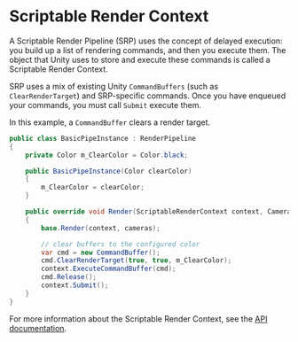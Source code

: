 # Scriptable Render Context
A Scriptable Render Pipeline (SRP) uses the concept of delayed execution: you build up a list of rendering commands, and then you execute them. The object that Unity uses to store and execute these commands is called a Scriptable Render Context.

SRP uses a mix of existing Unity `CommandBuffers` (such as `ClearRenderTarget`) and SRP-specific commands. Once you have enqueued your commands, you must call `Submit` execute them.

In this example, a `CommandBuffer` clears a render target.

```C#
public class BasicPipeInstance : RenderPipeline
{
    private Color m_ClearColor = Color.black;

    public BasicPipeInstance(Color clearColor)
    {
        m_ClearColor = clearColor;
    }

    public override void Render(ScriptableRenderContext context, Camera[] cameras)
    {
        base.Render(context, cameras);

        // clear buffers to the configured color
        var cmd = new CommandBuffer();
        cmd.ClearRenderTarget(true, true, m_ClearColor);
        context.ExecuteCommandBuffer(cmd);
        cmd.Release();
        context.Submit();
    }
}
```

For more information about the Scriptable Render Context, see the [API documentation](https://docs.unity3d.com/ScriptReference/Rendering.ScriptableRenderContext.html).